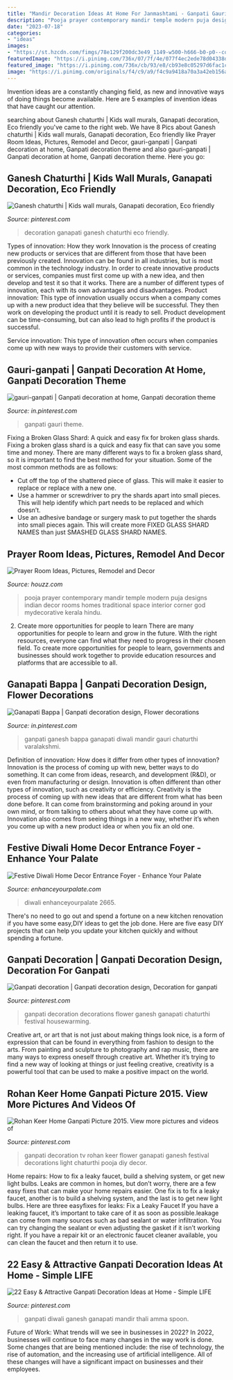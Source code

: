 ```yaml
---
title: "Mandir Decoration Ideas At Home For Janmashtami - Ganpati Gauri Theme"
description: "Pooja prayer contemporary mandir temple modern puja designs indian decor rooms homes traditional space interior corner god mydecorative kerala hindu"
date: "2023-07-18"
categories:
- "ideas"
images:
- "https://st.hzcdn.com/fimgs/78e129f200dc3e49_1149-w500-h666-b0-p0--contemporary.jpg"
featuredImage: "https://i.pinimg.com/736x/07/7f/4e/077f4ec2ede78d04338d6e71b17ed2e8.jpg"
featured_image: "https://i.pinimg.com/736x/cb/93/e8/cb93e8c05297d6fac1c45132288b7d50.jpg"
image: "https://i.pinimg.com/originals/f4/c9/a9/f4c9a9418a70a3a42eb156af7e271285.jpg"
---
```



Invention ideas are a constantly changing field, as new and innovative ways of doing things become available. Here are 5 examples of invention ideas that have caught our attention.

	

		
searching about Ganesh chaturthi | Kids wall murals, Ganapati decoration, Eco friendly you've came to the right web. We have 8 Pics about Ganesh chaturthi | Kids wall murals, Ganapati decoration, Eco friendly like Prayer Room Ideas, Pictures, Remodel and Decor, gauri-ganpati | Ganpati decoration at home, Ganpati decoration theme and also gauri-ganpati | Ganpati decoration at home, Ganpati decoration theme. Here you go:
		
    
## Ganesh Chaturthi | Kids Wall Murals, Ganapati Decoration, Eco Friendly

<img loading=lazy src="https://i.pinimg.com/736x/cb/93/e8/cb93e8c05297d6fac1c45132288b7d50.jpg" onerror="this.onerror=null;this.src='https://tse2.mm.bing.net/th?id=OIP.hTWyGRNhfEL1aD0OPRQLEAHaJ3&amp;pid=15.1';" alt="Ganesh chaturthi | Kids wall murals, Ganapati decoration, Eco friendly">

_Source: pinterest.com_

>decoration ganapati ganesh chaturthi eco friendly. 

	

Types of innovation: How they work
Innovation is the process of creating new products or services that are different from those that have been previously created. Innovation can be found in all industries, but is most common in the technology industry. In order to create innovative products or services, companies must first come up with a new idea, and then develop and test it so that it works. There are a number of different types of innovation, each with its own advantages and disadvantages. 
Product innovation: This type of innovation usually occurs when a company comes up with a new product idea that they believe will be successful. They then work on developing the product until it is ready to sell. Product development can be time-consuming, but can also lead to high profits if the product is successful. 

Service innovation: This type of innovation often occurs when companies come up with new ways to provide their customers with service.

    
## Gauri-ganpati | Ganpati Decoration At Home, Ganpati Decoration Theme

<img loading=lazy src="https://i.pinimg.com/736x/02/af/df/02afdfb33383fbf7f1fcdc9cab431029.jpg" onerror="this.onerror=null;this.src='https://tse3.mm.bing.net/th?id=OIP.EZpdInzkayJUeV6D5dQZ8gHaJ4&amp;pid=15.1';" alt="gauri-ganpati | Ganpati decoration at home, Ganpati decoration theme">

_Source: in.pinterest.com_

>ganpati gauri theme. 

	

Fixing a Broken Glass Shard: A quick and easy fix for broken glass shards.
Fixing a broken glass shard is a quick and easy fix that can save you some time and money. There are many different ways to fix a broken glass shard, so it is important to find the best method for your situation. Some of the most common methods are as follows:
- Cut off the top of the shattered piece of glass. This will make it easier to replace or replace with a new one.
- Use a hammer or screwdriver to pry the shards apart into small pieces. This will help identify which part needs to be replaced and which doesn’t.
- Use an adhesive bandage or surgery mask to put together the shards into small pieces again. This will create more FIXED GLASS SHARD NAMES than just SMASHED GLASS SHARD NAMES.

    
## Prayer Room Ideas, Pictures, Remodel And Decor

<img loading=lazy src="https://st.hzcdn.com/fimgs/78e129f200dc3e49_1149-w500-h666-b0-p0--contemporary.jpg" onerror="this.onerror=null;this.src='https://tse4.mm.bing.net/th?id=OIP.eyRiHKRHrO_5caGAD_9x9QHaJ3&amp;pid=15.1';" alt="Prayer Room Ideas, Pictures, Remodel and Decor">

_Source: houzz.com_

>pooja prayer contemporary mandir temple modern puja designs indian decor rooms homes traditional space interior corner god mydecorative kerala hindu. 

	

2) Create more opportunities for people to learn
There are many opportunities for people to learn and grow in the future. With the right resources, everyone can find what they need to progress in their chosen field. To create more opportunities for people to learn, governments and businesses should work together to provide education resources and platforms that are accessible to all.

    
## Ganapati Bappa | Ganpati Decoration Design, Flower Decorations

<img loading=lazy src="https://i.pinimg.com/736x/07/7f/4e/077f4ec2ede78d04338d6e71b17ed2e8.jpg" onerror="this.onerror=null;this.src='https://tse2.mm.bing.net/th?id=OIP.6T2mJ61meSD04EdeimVH9wHaKG&amp;pid=15.1';" alt="Ganapati Bappa | Ganpati decoration design, Flower decorations">

_Source: in.pinterest.com_

>ganpati ganesh bappa ganapati diwali mandir gauri chaturthi varalakshmi. 

	

Definition of innovation: How does it differ from other types of innovation?
Innovation is the process of coming up with new, better ways to do something. It can come from ideas, research, and development (R&D), or even from manufacturing or design. Innovation is often different than other types of innovation, such as creativity or efficiency.
Creativity is the process of coming up with new ideas that are different from what has been done before. It can come from brainstorming and poking around in your own mind, or from talking to others about what they have come up with. Innovation also comes from seeing things in a new way, whether it’s when you come up with a new product idea or when you fix an old one.

    
## Festive Diwali Home Decor Entrance Foyer - Enhance Your Palate

<img loading=lazy src="https://www.enhanceyourpalate.com/wp-content/uploads/2018/11/Diwali-Decor_2665-e1570838162304.jpeg" onerror="this.onerror=null;this.src='https://tse1.mm.bing.net/th?id=OIP.rbzUhjrKSfPzAxQo8sHNQwHaJl&amp;pid=15.1';" alt="Festive Diwali Home Decor Entrance Foyer - Enhance Your Palate">

_Source: enhanceyourpalate.com_

>diwali enhanceyourpalate 2665. 

	

There's no need to go out and spend a fortune on a new kitchen renovation if you have some easy,DIY ideas to get the job done. Here are five easy DIY projects that can help you update your kitchen quickly and without spending a fortune.

    
## Ganpati Decoration | Ganpati Decoration Design, Decoration For Ganpati

<img loading=lazy src="https://i.pinimg.com/originals/de/02/be/de02beff62e46a38d42e97962643a0ee.jpg" onerror="this.onerror=null;this.src='https://tse2.mm.bing.net/th?id=OIP.FFbwIX4XwTSr-T5rgrpN0AHaJ4&amp;pid=15.1';" alt="Ganpati decoration | Ganpati decoration design, Decoration for ganpati">

_Source: pinterest.com_

>ganpati decoration decorations flower ganesh ganapati chaturthi festival housewarming. 

	

Creative art, or art that is not just about making things look nice, is a form of expression that can be found in everything from fashion to design to the arts. From painting and sculpture to photography and rap music, there are many ways to express oneself through creative art. Whether it’s trying to find a new way of looking at things or just feeling creative, creativity is a powerful tool that can be used to make a positive impact on the world.

    
## Rohan Keer Home Ganpati Picture 2015. View More Pictures And Videos Of

<img loading=lazy src="https://i.pinimg.com/originals/f4/c9/a9/f4c9a9418a70a3a42eb156af7e271285.jpg" onerror="this.onerror=null;this.src='https://tse4.mm.bing.net/th?id=OIP.hW4Uh4yyXvPr3RNdsroRxwHaLQ&amp;pid=15.1';" alt="Rohan Keer Home Ganpati Picture 2015. View more pictures and videos of">

_Source: pinterest.com_

>ganpati decoration tv rohan keer flower ganapati ganesh festival decorations light chaturthi pooja diy decor. 

	

Home repairs: How to fix a leaky faucet, build a shelving system, or get new light bulbs.
Leaks are common in homes, but don’t worry, there are a few easy fixes that can make your home repairs easier. One fix is to fix a leaky faucet, another is to build a shelving system, and the last is to get new light bulbs. Here are three easyfixes for leaks: 
Fix a Leaky Faucet
If you have a leaking faucet, it’s important to take care of it as soon as possible.leakage can come from many sources such as bad sealant or water infiltration. You can try changing the sealant or even adjusting the gasket if it isn’t working right. If you have a repair kit or an electronic faucet cleaner available, you can clean the faucet and then return it to use.

    
## 22 Easy &amp; Attractive Ganpati Decoration Ideas At Home - Simple LIFE

<img loading=lazy src="https://i.pinimg.com/736x/cc/cc/63/cccc6340591867f9698b2273f5f1cd1b.jpg" onerror="this.onerror=null;this.src='https://tse4.mm.bing.net/th?id=OIP.LjkaXxPOhEGwch9VanYWaAHaHa&amp;pid=15.1';" alt="22 Easy &amp; Attractive Ganpati Decoration Ideas at Home - Simple LIFE">

_Source: pinterest.com_

>ganpati diwali ganesh ganapati mandir thali amma spoon. 

	

Future of Work: What trends will we see in businesses in 2022?
In 2022, businesses will continue to face many changes in the way work is done. Some changes that are being mentioned include: the rise of technology, the rise of automation, and the increasing use of artificial intelligence. All of these changes will have a significant impact on businesses and their employees.

